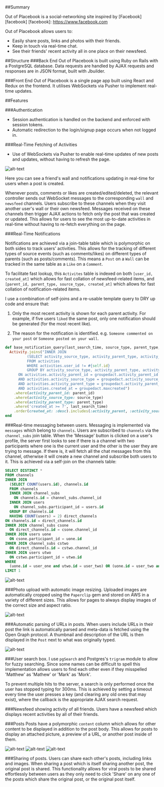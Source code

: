 ##Summary

Out of Placebook is a social-networking site inspired by [Facebook][facebook]
[facebook]: https://www.facebook.com

Out of Placebook allows users to:
  - Easily share posts, links and photos with their friends.
  - Keep in touch via real-time chat.
  - See their friends' recent activity all in one place on their newsfeed.

##Structure
###Back End
Out of Placebook is built using Ruby on Rails with a PostgreSQL database. Data requests are handled by AJAX requests and responses are in JSON format, built with Jbuilder.

###Front End
Out of Placebook is a single page app built using React and Redux on the frontend. It utilises WebSockets via Pusher to implement real-time updates.

##Features


###Authentication
  * Session authentication is handled on the backend and enforced with session tokens.
  * Automatic redirection to the login/signup page occurs when not logged in.


###Real-Time Fetching of Activities
* Use of WebSockets via Pusher to enable real-time updates of new posts and updates, without having to refresh the page.

![alt-text](http://i.giphy.com/xUPGcLqc6hGkZOGLS0.gif "Real-time post updates")

Here you can see a friend's wall and notifications updating in real-time for users when a post is created.

Whenever posts, comments or likes are created/edited/deleted, the relevant controller sends out WebSocket messages
to the corresponding `wall` and `newsfeed` channels. Users subscribe to these channels when they visit another user's wall or their own newsfeed.
Messages received on these channels then trigger AJAX actions to fetch only the post that was created or updated. This allows for users to see the most up-to-date activities in real-time without having to re-fetch everything on the page.


###Real-Time Notifications

Notifications are achieved via a join-table table which is polymorphic on both sides to track users' activities. This allows for the tracking of different types of source events (such as comments/likes) on different types of parents (such as posts/comments). This means a `Post` on a `Wall` can be tracked in the same table as a `Like` on a `Comment`.

To facilitate fast lookup, this `Activites` table is indexed on both `[user_id, created_at]` which allows for fast collation of newsfeed-related items, and `[parent_id, parent_type, source_type, created_at]` which allows for fast collation of notification-related items.

I use a combination of self-joins and a re-usable template query to DRY up code and ensure that:

1. Only the most recent activity is shown for each parent activity. For example, if five users `liked` the same post, only one notification should be generated (for the most recent like).

2. The reason for the notification is identified. e.g. `Someone commented on your post` or `Someone posted on your wall`.

```ruby
def base_notification_query(last_search_time, source_type, parent_type, parent_id)
  Activity.joins("INNER JOIN
          (SELECT activity_source_type, activity_parent_type, activity_parent_id, MAX(created_at) as maxcreated
          FROM activities
          WHERE activities.user_id != #{self.id}
          GROUP BY activity_source_type, activity_parent_type, activity_parent_id) groupedact
      ON activities.activity_parent_id = groupedact.activity_parent_id
      AND activities.activity_source_type = groupedact.activity_source_type
      AND activities.activity_parent_type = groupedact.activity_parent_type
      AND activities.created_at = groupedact.maxcreated")
    .where(activity_parent_id: parent_id)
    .where(activity_source_type: source_type)
    .where(activity_parent_type: parent_type)
    .where('created_at >= ?', last_search_time)
    .order(created_at: :desc).includes(:activity_parent, :activity_source)
end
```


###Real-time messaging between users.
Messaging is implemented via `messages` which belong to `channels`. Users are subscribed to `channels` via the `channel_subs` join table. When the 'Message' button is clicked on a user's profile, the server first looks to see if there is a channel with two participants where one is the current user and the other is the user they are trying to message. If there is, it will fetch all the chat messages from this channel, otherwise it will create a new channel and subscribe both users to it. This is achieved via a self-join on the channels table:

```sql
SELECT DISTINCT *
FROM channels
INNER JOIN
  (SELECT COUNT(users.id), channels.id
  FROM channels
  INNER JOIN channel_subs
    ON channels.id = channel_subs.channel_id
  INNER JOIN users
    ON channel_subs.participant_id = users.id
  GROUP BY channels.id
  HAVING COUNT(users) = 2) direct_channels
ON channels.id = direct_channels.id
INNER JOIN channel_subs csone
  ON direct_channels.id = csone.channel_id
INNER JOIN users uone
  ON csone.participant_id = uone.id
INNER JOIN channel_subs cstwo
  ON direct_channels.id = cstwo.channel_id
INNER JOIN users utwo
  ON cstwo.participant_id = utwo.id
WHERE
  (uone.id = user_one and utwo.id = user_two) OR (uone.id = user_two and utwo.id = user_one)
LIMIT 1
```

![alt-text](http://i.giphy.com/l1BgRXOwgjaMM9116.gif "Real-time messaging between users")


###Photo upload with automatic image resizing.
Uploaded images are automatically cropped using the `Paperclip` gem and stored on AWS in a variety of different sizes. This allows for pages to always display images of the correct size and aspect ratio.

![alt-text](http://i.giphy.com/xUPGcISdwuu0C5kewo.gif "Image processing and real-time updating")


###Automatic parsing of URLs in posts.
When users include URLs in their post the link is automatically parsed and meta-data is fetched using the Open Graph protocol.
A thumbnail and description of the URL is then displayed in the `Post` next to what was originally typed.

![alt-text](http://i.giphy.com/l4FGpKsqKFwyK6RWM.gif "Including links in a post")


###User search box.
I use `pgSearch` and Postgres's `trigram` module to allow for fuzzy searching. Since some names can be difficult to spell this implementation allows users to find each other even if they misspelled 'Matthew' as 'Mathew' or 'Mark' as 'Mork'.

To prevent multiple hits to the server, a search is only performed once the user has stopped typing for 300ms. This is achieved by setting a timeout every time the user presses a key (and clearing any old ones that may exist), where the callback is the appropriate AJAX search request.


###Newsfeed showing activity of all friends.
Users have a newsfeed which displays recent activities by all of their friends.


###Posts
Posts have a polymorphic `content` column which allows for other content to be displayed in addition to the post body.
This allows for posts to display an attached picture, a preview of a URL, or another post inside of them.


![alt-text](http://i.imgur.com/GLrnDDY.png "Image in post")
![alt-text](http://i.imgur.com/quPgSWr.png "Sharing of another post")
![alt-text](http://i.imgur.com/yeeMTf6.png "Link in posted")


###Sharing of posts.
Users can share each other's posts, including links and images. When sharing a post which is itself sharing another post, the original post is shared. This functionality allows for viral posts to be shared effortlessly between users as they only need to click 'Share' on any one of the posts which share the original post, or the original post itself.
